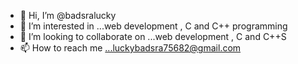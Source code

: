 - 👋 Hi, I’m @badsralucky
- 👀 I’m interested in ...web development , C and C++ programming
- 💞️ I’m looking to collaborate on ...web development , C and C++S
- 📫 How to reach me ...luckybadsra75682@gmail.com

<!---
badsralucky/badsralucky is a ✨ special ✨ repository because its `README.md` (this file) appears on your GitHub profile.
You can click the Preview link to take a look at your changes.
--->
